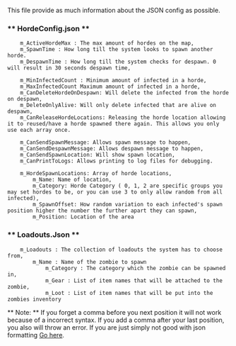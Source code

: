 This file provide as much information about the JSON config as possible.

### ** HordeConfig.json **

```
    m_ActiveHordeMax : The max amount of hordes on the map,
    m_SpawnTime : How long till the system looks to spawn another horde. 
    m_DespawnTime : How long till the system checks for despawn. 0 will result in 30 seconds despawn time,

    m_MinInfectedCount : Minimum amount of infected in a horde,
    m_MaxInfectedCount Maximum amount of infected in a horde,
    m_CanDeleteHordeOnDespawn: Will delete the infected from the horde on despawn,
    m_DeleteOnlyAlive: Will only delete infected that are alive on despawn,
    m_CanReleaseHordeLocations: Releasing the horde location allowing it to reused/have a horde spawned there again. This allows you only use each array once.

    m_CanSendSpawnMessage: Allows spawn message to happen,
    m_CanSendDespawnMessage: Allows despawn message to happen,
    m_CanSendSpawnLocation: Will show spawn location,
    m_CanPrintToLogs: Allows printing to log files for debugging.

    m_HordeSpawnLocations: Array of horde locations,
        m_Name: Name of location,
        m_Category: Horde Category ( 0, 1, 2 are specific groups you may set hordes to be, or you can use 3 to only allow random from all infected),
        m_SpawnOffset: How random variation to each infected's spawn position higher the number the further apart they can spawn,
        m_Position: Location of the area
```

### ** Loadouts.Json **
```
	m_Loadouts : The collection of loadouts the system has to choose from,
		m_Name : Name of the zombie to spawn
            m_Category : The category which the zombie can be spawned in,
            m_Gear : List of item names that will be attached to the zombie,
            m_Loot : List of item names that will be put into the zombies inventory
```

** Note: **
If you forget a comma before you next position it will not work because of a incorrect syntax. If you add a comma after your last position, you also will throw an error. If you are just simply not good with json formatting [Go here](httpsjsoneditoronline.org).
